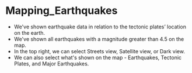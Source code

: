 # Mapping_Earthquakes

* We've shown earthquake data in relation to the tectonic plates’ location on the earth. 
* We've shown all earthquakes with a magnitude greater than 4.5 on the map.
* In the top right, we can select Streets view, Satellite view, or Dark view.
* We can also select what's shown on the map - Earthquakes, Tectonic Plates, and Major Earthquakes.
